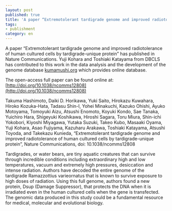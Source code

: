 ```yaml
---
layout: post
published: true
title: 'A paper “Extremotolerant tardigrade genome and improved radiotolerance of human cultured cells by tardigrade-unique protein” has published in Nature Communications.'
tags:
- publishment
category: en
---
```

A paper “Extremotolerant tardigrade genome and improved radiotolerance of human cultured cells by tardigrade-unique protein” has published in Nature Communications. Yuji Kohara and Toshiaki Katayama from DBCLS has contributed to this work in the data analysis and the development of the genome database [kumamushi.org](http://kumamushi.org/) which provides online database.

 

The open-access full paper can be found online at:
[http://doi.org/10.1038/ncomms12808](http://doi.org/10.1038/ncomms12808)

 

Takuma Hashimoto, Daiki D. Horikawa, Yuki Saito, Hirokazu Kuwahara, Hiroko Kozuka-Hata, Tadasu Shin-I, Yohei Minakuchi, Kazuko Ohishi, Ayuko Motoyama, Tomoyuki Aizu, Atsushi Enomoto, Koyuki Kondo, Sae Tanaka, Yuichiro Hara, Shigeyuki Koshikawa, Hiroshi Sagara, Toru Miura, Shin-ichi Yokobori, Kiyoshi Miyagawa, Yutaka Suzuki, Takeo Kubo, Masaaki Oyama, Yuji Kohara, Asao Fujiyama, Kazuharu Arakawa, Toshiaki Katayama, Atsushi Toyoda, and Takekazu Kunieda, “Extremotolerant tardigrade genome and improved radiotolerance of human cultured cells by tardigrade-unique protein”, Nature Communications, doi: 10.1038/ncomms12808

 

Tardigrades, or water bears, are tiny aquatic creatures that can survive through incredible conditions including extraordinary high and low temperatures, vacuum and extremely high pressures, desiccation and intense radiation. Authors have decoded the entire genome of the tardigrade Ramazzottius varieornatus that is known to survive exposure to high doses of radiation. Using this full genome, authors found a new protein, Dsup (Damage Suppressor), that protects the DNA when it is irradiated even in the human cultured cells when the gene is transfected. The genomic data produced in this study could be a fundamental resource for medical, molecular and evolutional biology.